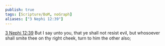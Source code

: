 ```yaml
---
publish: true
tags: [Scripture/BoM, noGraph]
aliases: ["3 Nephi 12:39"]
---
```

[3 Nephi 12:39](https://churchofjesuschrist.org/study/scriptures/bofm/3-ne/12?lang=eng&id=p39#p39) But I say unto you, that ye shall not resist evil, but whosoever shall smite thee on thy right cheek, turn to him the other also;
